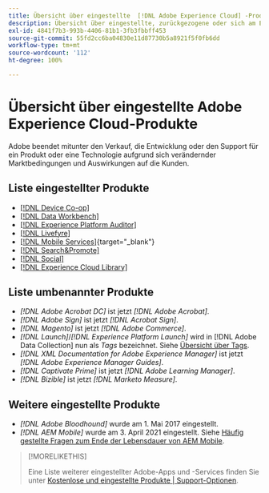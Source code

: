 ```yaml
---
title: Übersicht über eingestellte  [!DNL Adobe Experience Cloud] -Produkte
description: Übersicht über eingestellte, zurückgezogene oder sich am Ende ihrer Lebensdauer befindliche Produkte für  [!DNL Adobe Experience Cloud] und  [!DNL Adobe Experience Platform]
exl-id: 4841f7b3-993b-4406-81b1-3fb3fbbff453
source-git-commit: 55fd2cc6ba04830e11d87730b5a8921f5f0fb6dd
workflow-type: tm+mt
source-wordcount: '112'
ht-degree: 100%

---
```


# Übersicht über eingestellte Adobe Experience Cloud-Produkte

Adobe beendet mitunter den Verkauf, die Entwicklung oder den Support für ein Produkt oder eine Technologie aufgrund sich verändernder Marktbedingungen und Auswirkungen auf die Kunden.

## Liste eingestellter Produkte

* [[!DNL Device Co-op]](device-co-op.md)
* [[!DNL Data Workbench]](data-workbench.md)
* [[!DNL Experience Platform Auditor]](auditor.md)
* [[!DNL Livefyre]](livefyre.md)
* [[!DNL Mobile Services]](https://experienceleague.adobe.com/docs/mobile-services/using/eol.html?lang=de){target="_blank"}
* [[!DNL Search&Promote]](search-promote.md)
* [[!DNL Social]](social.md)
* [[!DNL Experience Cloud Library]](experience-cloud-library.md)

<!--
## Notifications of upcoming products to be discontinued

* [!DNL Data Workbench] end-of-life date is **December 31, 2023**. [Link]

-->

## Liste umbenannter Produkte

* *[!DNL Adobe Acrobat DC]* ist jetzt *[!DNL Adobe Acrobat]*.
* *[!DNL Adobe Sign]* ist jetzt *[!DNL Acrobat Sign]*.
* *[!DNL Magento]* ist jetzt *[!DNL Adobe Commerce]*.
* *[!DNL Launch]*/*[!DNL Experience Platform Launch]* wird in [!DNL Adobe Data Collection] nun als *Tags* bezeichnet. Siehe [Übersicht über Tags](https://experienceleague.adobe.com/docs/experience-platform/tags/home.html?lang=de).
* *[!DNL XML Documentation for Adobe Experience Manager]* ist jetzt *[!DNL Adobe Experience Manager Guides]*.
* *[!DNL Captivate Prime]* ist jetzt *[!DNL Adobe Learning Manager]*.
* *[!DNL Bizible]* ist jetzt *[!DNL Marketo Measure]*.

## Weitere eingestellte Produkte

* *[!DNL Adobe Bloodhound]* wurde am 1. Mai 2017 eingestellt.
* *[!DNL AEM Mobile]* wurde am 3. April 2021 eingestellt. Siehe [Häufig gestellte Fragen zum Ende der Lebensdauer von AEM Mobile](https://helpx.adobe.com/de/digital-publishing-solution/help/aem-mobile-end-of-life-faq.html).

>[!MORELIKETHIS]
>
>Eine Liste weiterer eingestellter Adobe-Apps und -Services finden Sie unter [Kostenlose und eingestellte Produkte | Support-Optionen](https://helpx.adobe.com/de/support/programs/support-options-free-discontinued-apps-services.html).
